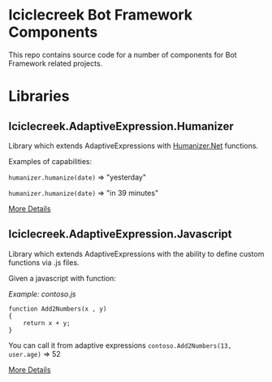# Iciclecreek Bot Framework Components
This repo contains source code for a number of components for Bot Framework related projects.

# Libraries

## Iciclecreek.AdaptiveExpression.Humanizer
 Library which extends AdaptiveExpressions with [Humanizer.Net](https://humanizr.net/) functions.

 Examples of capabilities:
 
 ``` humanizer.humanize(date) ``` => "yesterday"

 ``` humanizer.humanize(date) ``` => "in 39 minutes"

 [More Details](/iciclecreek.bot/libraries/Iciclecreek.AdaptiveExpressions.Humanizer/readme.md) 

## Iciclecreek.AdaptiveExpression.Javascript
Library which extends AdaptiveExpressions with the ability to define custom functions via .js files.

Given a javascript with function:

*Example: contoso.js*
```
function Add2Numbers(x , y)
{
    return x + y;
}
```

You can call it from adaptive expressions
 ``` contoso.Add2Numbers(13, user.age) ``` => 52

[More Details](/iciclecreek.bot/source/libraries/Iciclecreek.AdaptiveExpressions.Javascript/readme.md) 

